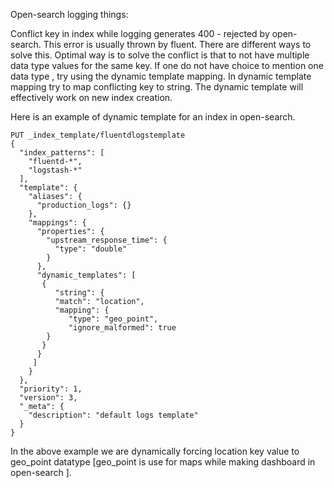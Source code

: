 Open-search logging things:

Conflict key in index while  logging generates 400 - rejected by open-search. This error is usually thrown by fluent. There are different ways to solve this. Optimal way is to solve the conflict is that to not have multiple data type values for the same key. If one do not have choice to mention one data type , try using the dynamic template mapping. In dynamic template mapping try to map conflicting key to string. The dynamic template will effectively work on new index creation.

Here is an example of dynamic template for an index in open-search.
```
PUT _index_template/fluentdlogstemplate
{
  "index_patterns": [
    "fluentd-*",
    "logstash-*"
  ],
  "template": {
    "aliases": {
      "production_logs": {}
    },
    "mappings": {
      "properties": {
        "upstream_response_time": {
          "type": "double"
        }
      },
      "dynamic_templates": [
       {
          "string": {
          "match": "location",
          "mapping": {
             "type": "geo_point",
             "ignore_malformed": true
        }
       }
      }
     ]
    }
  },
  "priority": 1,
  "version": 3,
  "_meta": {
    "description": "default logs template"
  }
}
```
 In the above example we are dynamically forcing location key value to geo_point  datatype [geo_point is use for maps while making dashboard in open-search ].